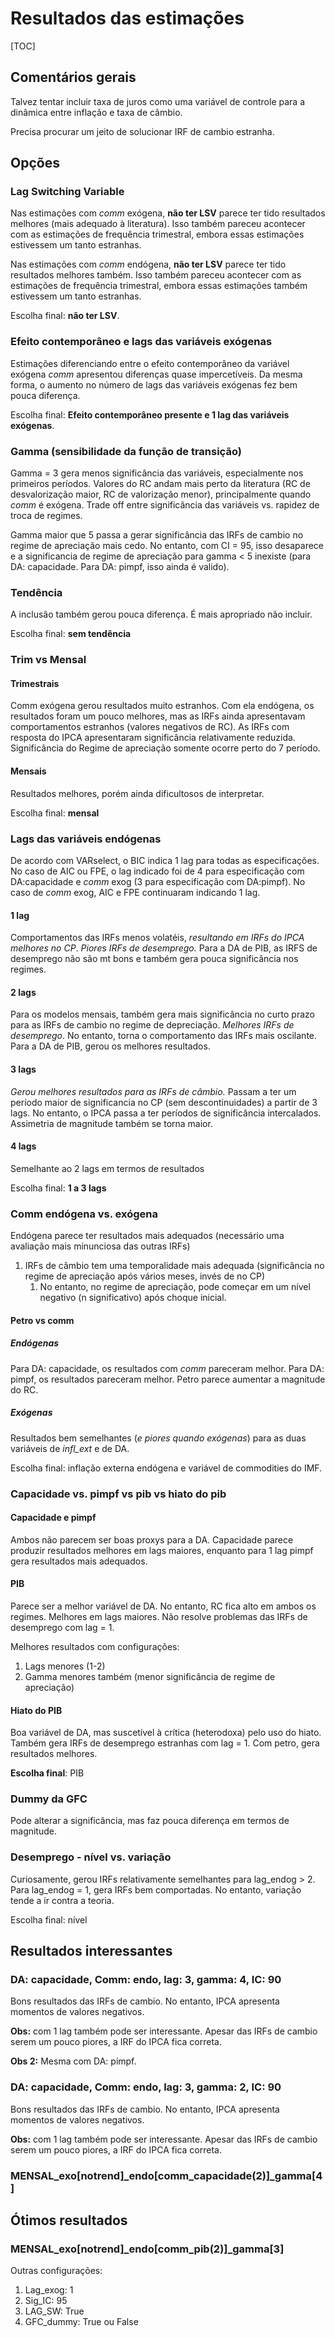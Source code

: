 # Resultados das estimações

[TOC]

## Comentários gerais

Talvez tentar incluir taxa de juros como uma variável de controle para a dinâmica entre inflação e taxa de câmbio.

Precisa procurar um jeito de solucionar IRF de cambio estranha.

## Opções

### Lag Switching Variable 

Nas estimações com *comm* exógena, **não ter LSV** parece ter tido resultados melhores (mais adequado à literatura). Isso também pareceu acontecer com as estimações de frequência trimestral, embora essas estimações estivessem um tanto estranhas.

Nas estimações com *comm* endógena, **não ter LSV** parece ter tido resultados melhores também. Isso também pareceu acontecer com as estimações de frequência trimestral, embora essas estimações também estivessem um tanto estranhas.

Escolha final: **não ter LSV**.

### Efeito contemporâneo e lags das variáveis exógenas

Estimações diferenciando entre o efeito contemporâneo da variável exógena *comm* apresentou diferenças quase impercetíveis. Da mesma forma, o aumento no número de lags das variáveis exógenas fez bem pouca diferença.

Escolha final: **Efeito contemporâneo presente e 1 lag das variáveis exógenas**.

### Gamma (sensibilidade da função de transição)

Gamma = 3 gera menos significância das variáveis, especialmente nos primeiros períodos. Valores do RC andam mais perto da literatura (RC de desvalorização maior, RC de valorização menor), principalmente quando *comm* é exógena. Trade off entre significância das variáveis vs. rapidez de troca de regimes.

Gamma maior que 5 passa a gerar significância das IRFs de cambio no regime de apreciação mais cedo. No entanto, com CI = 95, isso desaparece e a significancia de regime de apreciação para gamma < 5 inexiste (para DA: capacidade. Para DA: pimpf, isso ainda é valido).

### Tendência

A inclusão também gerou pouca diferença. É mais apropriado não incluir.

Escolha final: **sem tendência**

### Trim vs Mensal

#### Trimestrais

Comm exógena gerou resultados muito estranhos. Com ela endógena, os resultados foram um pouco melhores, mas as IRFs ainda apresentavam comportamentos estranhos (valores negativos de RC). As IRFs com resposta do IPCA apresentaram significância relativamente reduzida. Significância do Regime de apreciação somente ocorre perto do 7 período.

#### Mensais

Resultados melhores, porém ainda dificultosos de interpretar.

Escolha final: **mensal**

### Lags das variáveis endógenas

De acordo com VARselect, o BIC indica 1 lag para todas as especificações. No caso de AIC ou FPE, o lag indicado foi de 4 para especificação com DA:capacidade e *comm* exog (3 para especificação com DA:pimpf). No caso de *comm* exog, AIC e FPE continuaram indicando 1 lag.

#### 1 lag

Comportamentos das IRFs menos volatéis, *resultando em IRFs do IPCA melhores no CP*. *Piores IRFs de desemprego.* Para a DA de PIB, as IRFS de desemprego não são mt bons e também gera pouca significância nos regimes.

#### 2 lags

Para os modelos mensais, também gera mais significância no curto prazo para as IRFs de cambio no regime de depreciação. *Melhores IRFs de desemprego*. No entanto, torna o comportamento das IRFs mais oscilante. Para a DA de PIB, gerou os melhores resultados.

#### 3 lags

*Gerou melhores resultados para as IRFs de câmbio.* Passam a ter um período maior de significancia no CP (sem descontinuidades) a partir de 3 lags. No entanto, o IPCA passa a ter períodos de significância intercalados. Assimetria de magnitude também se torna maior.

#### 4 lags

Semelhante ao 2 lags em termos de resultados

Escolha final: **1 a 3 lags**

### Comm endógena vs. exógena

Endógena parece ter resultados mais adequados (necessário uma avaliação mais minunciosa das outras IRFs)

1. IRFs de câmbio tem uma temporalidade mais adequada (significância no regime de apreciação após vários meses, invés de no CP)
   1. No entanto, no regime de apreciação, pode começar em um nível negativo (n significativo) após choque inicial.

#### Petro vs comm

##### Endógenas

Para DA: capacidade, os resultados com *comm* pareceram melhor. Para DA: pimpf, os resultados pareceram melhor. Petro parece aumentar a magnitude do RC.

##### Exógenas

Resultados bem semelhantes  (*e piores quando exógenas*) para as duas variáveis de *infl_ext* e de DA.

Escolha final: inflação externa endógena e variável de commodities do IMF.

### Capacidade vs. pimpf vs pib vs hiato do pib

#### Capacidade e pimpf

Ambos não parecem ser boas proxys para a DA. Capacidade parece produzir resultados melhores em lags maiores, enquanto para 1 lag pimpf gera resultados mais adequados.

#### PIB

Parece ser a melhor variável de DA. No entanto, RC fica alto em ambos os regimes. Melhores em lags maiores. Não resolve problemas das IRFs de desemprego com lag = 1.

Melhores resultados com configurações:

1. Lags menores (1-2)
2. Gamma menores também (menor significância de regime de apreciação)

#### Hiato do PIB

Boa variável de DA, mas suscetível à crítica (heterodoxa) pelo uso do hiato. Também gera IRFs de desemprego estranhas com lag = 1. Com petro, gera resultados melhores.

**Escolha final**: PIB

### Dummy da GFC

Pode alterar a significância, mas faz pouca diferença em termos de magnitude.

### Desemprego - nível vs. variação

Curiosamente, gerou IRFs relativamente semelhantes para lag_endog > 2. Para lag_endog = 1, gera IRFs bem comportadas. No entanto, variação tende a ir contra a teoria.

Escolha final: nível

## Resultados interessantes

### DA: capacidade, Comm: endo, lag: 3, gamma: 4, IC: 90

Bons resultados das IRFs de cambio. No entanto, IPCA apresenta momentos de valores negativos.

**Obs:** com 1 lag também pode ser interessante. Apesar das IRFs de cambio serem um pouco piores, a IRF do IPCA fica correta.

**Obs 2:** Mesma com DA: pimpf.

### DA: capacidade, Comm: endo, lag: 3, gamma: 2, IC: 90

Bons resultados das IRFs de cambio. No entanto, IPCA apresenta momentos de valores negativos.

**Obs:** com 1 lag também pode ser interessante. Apesar das IRFs de cambio serem um pouco piores, a IRF do IPCA fica correta.

### MENSAL_exo[notrend]_endo[comm_capacidade(2)]_gamma[4]

## Ótimos resultados

### MENSAL_exo[notrend]_endo[comm_pib(2)]_gamma[3]

Outras configurações:

1. Lag_exog: 1
2. Sig_IC: 95
3. LAG_SW: True
4. GFC_dummy: True ou False
